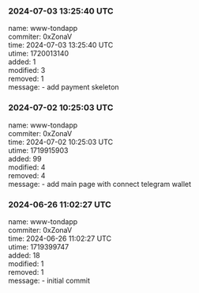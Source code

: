 ### 2024-07-03 13:25:40 UTC
name: www-tondapp  
commiter: 0xZonaV  
time: 2024-07-03 13:25:40 UTC  
utime: 1720013140  
added: 1  
modified: 3  
removed: 1  
message: - add payment skeleton

### 2024-07-02 10:25:03 UTC
name: www-tondapp  
commiter: 0xZonaV  
time: 2024-07-02 10:25:03 UTC  
utime: 1719915903  
added: 99  
modified: 4  
removed: 4  
message: - add main page with connect telegram wallet

### 2024-06-26 11:02:27 UTC
name: www-tondapp  
commiter: 0xZonaV  
time: 2024-06-26 11:02:27 UTC  
utime: 1719399747  
added: 18  
modified: 1  
removed: 1  
message: - initial commit

